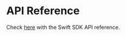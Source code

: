 # API Reference

Check [here](https://apidocs.trinity-tech.io/hive-swift-sdk/) with the Swift SDK API reference.
